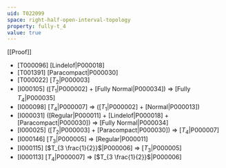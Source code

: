 ```yaml
---
uid: T022099
space: right-half-open-interval-topology
property: fully-t_4
value: true
---
```

[[Proof]]

* [T000096] [Lindelof|P000018]
* [T001391] [Paracompact|P000030]
* [T000022] [$T_2$|P000003]
* [I000105] ([$T_1$|P000002] + [Fully Normal|P000034]) => [Fully $T_4$|P000035]
* [I000098] [$T_4$|P000007] => ([$T_1$|P000002] + [Normal|P000013])
* [I000031] ([Regular|P000011] + [Lindelof|P000018] + [Paracompact|P000030]) => [Fully Normal|P000034]
* [I000025] ([$T_2$|P000003] + [Paracompact|P000030]) => [$T_4$|P000007]
* [I000146] [$T_3$|P000005] => [Regular|P000011]
* [I000115] [$T_{3 \frac{1}{2}}$|P000006] => [$T_3$|P000005]
* [I000113] [$T_4$|P000007] => [$T_{3 \frac{1}{2}}$|P000006]

